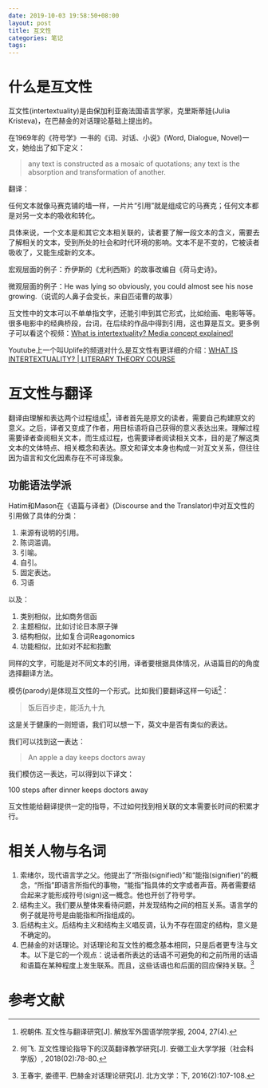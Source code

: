 ```yaml
---
date: 2019-10-03 19:58:50+08:00
layout: post
title: 互文性
categories: 笔记
tags: 
---
```


# 什么是互文性

互文性(intertextuality)是由保加利亚裔法国语言学家，克里斯蒂娃(Julia Kristeva)，在巴赫金的对话理论基础上提出的。

在1969年的《符号学》一书的《词、对话、小说》(Word, Dialogue, Novel)一文，她给出了如下定义：

> any text is constructed as a mosaic of quotations; any text is
the absorption and transformation of another.

翻译：

任何文本就像马赛克铺的墙一样，一片片“引用”就是组成它的马赛克；任何文本都是对另一文本的吸收和转化。

具体来说，一个文本是和其它文本相关联的，读者要了解一段文本的含义，需要去了解相关的文本，受到所处的社会和时代环境的影响。文本不是不变的，它被读者吸收了，又能生成新的文本。

宏观层面的例子：乔伊斯的《尤利西斯》的故事改编自《荷马史诗》。

微观层面的例子：He was lying so obviously, you could almost see his nose growing.（说谎的人鼻子会变长，来自匹诺曹的故事）

互文性中的文本可以不单单指文字，还能引申到其它形式，比如绘画、电影等等。很多电影中的经典桥段，台词，在后续的作品中得到引用，这也算是互文。更多例子可以看这个视频：[What is intertextuality? Media concept explained!](https://www.youtube.com/watch?v=L_CUd5apse4)

Youtube上一个叫Uplife的频道对什么是互文性有更详细的介绍：[WHAT IS INTERTEXTUALITY? | LITERARY THEORY COURSE](https://www.youtube.com/watch?v=hJ4_gmE37oI)


# 互文性与翻译

翻译由理解和表达两个过程组成[^zhu]，译者首先是原文的读者，需要自己构建原文的意义。之后，译者又变成了作者，用目标语将自己获得的意义表达出来。理解过程需要译者查阅相关文本，而生成过程，也需要译者阅读相关文本，目的是了解这类文本的文体特点、相关概念和表达。原文和译文本身也构成一对互文关系，但往往因为语言和文化因素存在不可译现象。

## 功能语法学派

Hatim和Mason在《语篇与译者》(Discourse and the Translator)中对互文性的引用做了具体的分类：

1. 来源有说明的引用。
2. 陈词滥调。
3. 引喻。
4. 自引。
5. 固定表达。
6. 习语

以及：

1. 类别相似，比如商务信函
2. 主题相似，比如讨论日本原子弹
3. 结构相似，比如复合词Reagonomics
4. 功能相似，比如对不起和抱歉

同样的文字，可能是对不同文本的引用，译者要根据具体情况，从语篇目的的角度选择翻译方法。

模仿(parody)是体现互文性的一个形式。比如我们要翻译这样一句话[^he]：

> 饭后百步走，能活九十九

这是关于健康的一则短语，我们可以想一下，英文中是否有类似的表达。

我们可以找到这一表达：

> An apple a day keeps doctors away

我们模仿这一表达，可以得到以下译文：

100 steps after dinner keeps doctors away

互文性能给翻译提供一定的指导，不过如何找到相关联的文本需要长时间的积累才行。

# 相关人物与名词

1. 索绪尔，现代语言学之父。他提出了“所指(signified)”和“能指(signifier)”的概念，“所指”即语言所指代的事物，“能指”指具体的文字或者声音。两者需要结合起来才能形成符号(sign)这一概念。他也开创了符号学。
2. 结构主义。我们要从整体来看待问题，并发现结构之间的相互关系。语言学的例子就是符号是由能指和所指组成的。
3. 后结构主义。后结构主义和结构主义唱反调，认为不存在固定的结构，意义是不确定的。
4. 巴赫金的对话理论。对话理论和互文性的概念基本相同，只是后者更专注与文本。以下是它的一个观点：说话者所表达的话语不可避免的和之前所用的话语和语篇在某种程度上发生联系。而且，这些话语也和后面的回应保持关联。[^wang]

# 参考文献

[^zhu]: 祝朝伟. 互文性与翻译研究[J]. 解放军外国语学院学报, 2004, 27(4).
[^he]: 何飞. 互文性理论指导下的汉英翻译教学研究[J]. 安徽工业大学学报（社会科学版）, 2018(02):78-80.
[^wang]: 王春宇, 娄德平. 巴赫金对话理论研究[J]. 北方文学：下, 2016(2):107-108.